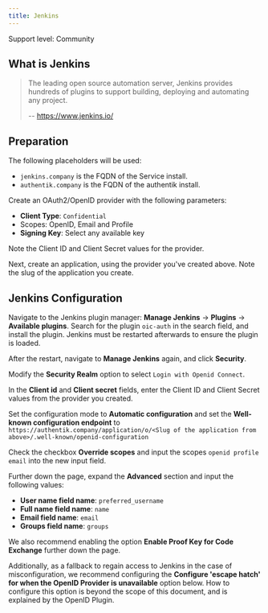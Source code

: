 ```yaml
---
title: Jenkins
---
```


<span class="badge badge--secondary">Support level: Community</span>

## What is Jenkins

> The leading open source automation server, Jenkins provides hundreds of plugins to support building, deploying and automating any project.
>
> -- https://www.jenkins.io/

## Preparation

The following placeholders will be used:

-   `jenkins.company` is the FQDN of the Service install.
-   `authentik.company` is the FQDN of the authentik install.

Create an OAuth2/OpenID provider with the following parameters:

-   **Client Type**: `Confidential`
-   Scopes: OpenID, Email and Profile
-   **Signing Key**: Select any available key

Note the Client ID and Client Secret values for the provider. 

Next, create an application, using the provider you've created above. Note the slug of the application you create.

## Jenkins Configuration

Navigate to the Jenkins plugin manager: **Manage Jenkins** -> **Plugins** -> **Available plugins**. Search for the plugin `oic-auth` in the search field, and install the plugin. Jenkins must be restarted afterwards to ensure the plugin is loaded.

After the restart, navigate to **Manage Jenkins** again, and click **Security**.

Modify the **Security Realm** option to select `Login with Openid Connect`.

In the **Client id** and **Client secret** fields, enter the Client ID and Client Secret values from the provider you created.

Set the configuration mode to **Automatic configuration** and set the **Well-known configuration endpoint** to `https://authentik.company/application/o/<Slug of the application from above>/.well-known/openid-configuration`

Check the checkbox **Override scopes** and input the scopes `openid profile email` into the new input field.

Further down the page, expand the **Advanced** section and input the following values:

-   **User name field name**: `preferred_username`
-   **Full name field name**: `name`
-   **Email field name**: `email`
-   **Groups field name**: `groups`

We also recommend enabling the option **Enable Proof Key for Code Exchange** further down the page.

Additionally, as a fallback to regain access to Jenkins in the case of misconfiguration, we recommend configuring the **Configure 'escape hatch' for when the OpenID Provider is unavailable** option below. How to configure this option is beyond the scope of this document, and is explained by the OpenID Plugin.
